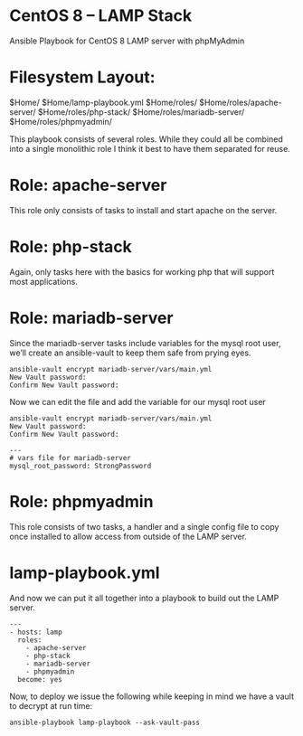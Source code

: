 # CentOS 8 – LAMP Stack
Ansible Playbook for CentOS 8 LAMP server with phpMyAdmin

# Filesystem Layout:

$Home/
$Home/lamp-playbook.yml
$Home/roles/
$Home/roles/apache-server/
$Home/roles/php-stack/
$Home/roles/mariadb-server/
$Home/roles/phpmyadmin/

This playbook consists of several roles. While they could all be combined into a single monolithic role I think it best to have them separated for reuse. 

# Role: apache-server
This role only consists of tasks to install and start apache on the server.

# Role: php-stack
Again, only tasks here with the basics for working php that will support most applications.

# Role: mariadb-server
Since the mariadb-server tasks include variables for the mysql root user, we’ll create an ansible-vault to keep them safe from prying eyes.

```
ansible-vault encrypt mariadb-server/vars/main.yml
New Vault password:
Confirm New Vault password:
```

Now we can edit the file and add the variable for our mysql root user

```
ansible-vault encrypt mariadb-server/vars/main.yml
New Vault password:
Confirm New Vault password:
```
```
---
# vars file for mariadb-server
mysql_root_password: StrongPassword
```
# Role: phpmyadmin

This role consists of two tasks, a handler and a single config file to copy once installed to allow access from outside of the LAMP server.

# lamp-playbook.yml
And now we can put it all together into a playbook to build out the LAMP server.

```
---
- hosts: lamp
  roles:
    - apache-server
    - php-stack
    - mariadb-server
    - phpmyadmin
  become: yes
```

Now, to deploy we issue the following while keeping in mind we have a vault to decrypt at run time:

```
ansible-playbook lamp-playbook --ask-vault-pass
```
